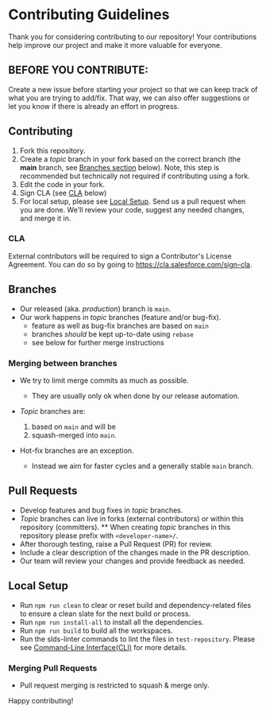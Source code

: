 # Contributing Guidelines

Thank you for considering contributing to our repository! Your contributions help improve our project and make it more valuable for everyone.

## BEFORE YOU CONTRIBUTE:

Create a new issue before starting your project so that we can keep track of what you are trying to add/fix. That way, we can also offer suggestions or let you know if there is already an effort in progress.

## Contributing

1. Fork this repository.
2. Create a _topic_ branch in your fork based on the correct branch (the **main** branch, see [Branches section](#branches) below). Note, this step is recommended but technically not required if contributing using a fork.
3. Edit the code in your fork.
4. Sign CLA (see [CLA](#cla) below)
5. For local setup, please see [Local Setup](#local-setup). Send us a pull request when you are done. We'll review your code, suggest any
   needed changes, and merge it in.

### CLA

External contributors will be required to sign a Contributor's License
Agreement. You can do so by going to https://cla.salesforce.com/sign-cla.

## Branches

- Our released (aka. _production_) branch is `main`.
- Our work happens in _topic_ branches (feature and/or bug-fix).
  - feature as well as bug-fix branches are based on `main`
  - branches _should_ be kept up-to-date using `rebase`
  - see below for further merge instructions

### Merging between branches

- We try to limit merge commits as much as possible.

  - They are usually only ok when done by our release automation.

- _Topic_ branches are:

  1. based on `main` and will be
  1. squash-merged into `main`.

- Hot-fix branches are an exception.
  - Instead we aim for faster cycles and a generally stable `main` branch.

## Pull Requests

- Develop features and bug fixes in _topic_ branches.
- _Topic_ branches can live in forks (external contributors) or within this repository (committers).
  \*\* When creating _topic_ branches in this repository please prefix with `<developer-name>/`.
- After thorough testing, raise a Pull Request (PR) for review.
- Include a clear description of the changes made in the PR description.
- Our team will review your changes and provide feedback as needed.

## Local Setup

- Run `npm run clean` to clear or reset build and dependency-related files to ensure a clean slate for the next build or process.
- Run `npm run install-all` to install all the dependencies.
- Run `npm run build` to build all the workspaces.
- Run the slds-linter commands to lint the files in `test-repository`. Please see [Command-Line Interface(CLI)](https://github.com/salesforce-ux/stylelint-sds/tree/main/packages/slds-linter#command-line-interface-cli) for more details.

### Merging Pull Requests

- Pull request merging is restricted to squash & merge only.

Happy contributing!